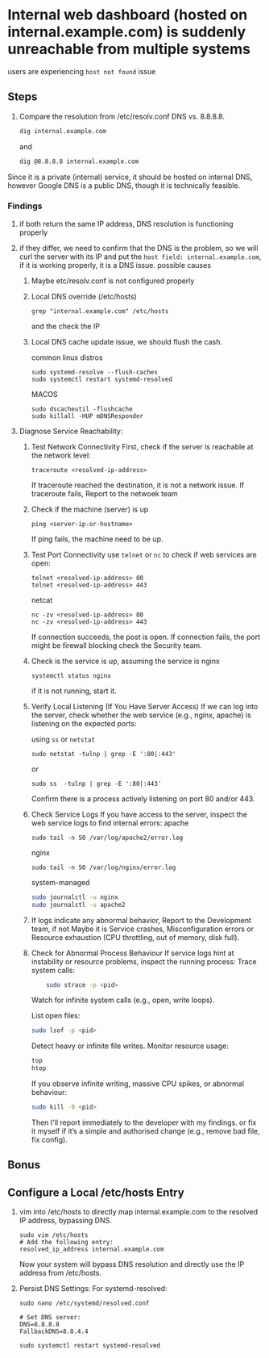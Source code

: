 # Internal web dashboard (hosted on internal.example.com) is suddenly unreachable from multiple systems

users are experiencing `host not found` issue

## Steps

1. Compare the resolution from /etc/resolv.conf DNS vs. 8.8.8.8.

   ```bash
   dig internal.example.com
   ```

   and

   ```bash
   dig @8.8.8.8 internal.example.com
   ```

Since it is a private (internal) service, it should be hosted on internal DNS, however Google DNS is a public DNS, though it is technically feasible.

### Findings

1.  if both return the same IP address, DNS resolution is functioning properly
2.  if they differ, we need to confirm that the DNS is the problem, so we will
        curl the server with its IP and put the `host field: internal.example.com`, if it is working properly, it is a DNS issue.
    possible causes   
       1. Maybe etc/resolv.conf is not configured properly
       2. Local DNS override (/etc/hosts)
          ```
          grep "internal.example.com" /etc/hosts
          ```
          and the check the IP
       3. Local DNS cache update issue, we should flush the cash.
   
          common linux distros
   
          ```
          sudo systemd-resolve --flush-caches
          sudo systemctl restart systemd-resolved
          ```
   
          MACOS
   
          ```
          sudo dscacheutil -flushcache
          sudo killall -HUP mDNSResponder
          ```

3.  Diagnose Service Reachability:

    1.  Test Network Connectivity
        First, check if the server is reachable at the network level:

        ```
        traceroute <resolved-ip-address>
        ```

        If traceroute reached the destination, it is not a network issue.
        If traceroute fails, Report to the netwoek team

    2. Check if the machine (server) is up

        ```
        ping <server-ip-or-hostname> 
        ```
        If ping fails, the machine need to be up.  

    3.  Test Port Connectivity
        use `telnet` or `nc` to check if web services are open:

        ```
        telnet <resolved-ip-address> 80
        telnet <resolved-ip-address> 443
        ```

        netcat

        ```
        nc -zv <resolved-ip-address> 80
        nc -zv <resolved-ip-address> 443
        ```

        If connection succeeds, the post is open.
        If connection fails, the port might be firewall blocking check the Security team.
       
         
    5. Check is the service is up, assuming the service is nginx

       ```
       systemctl status nginx  
       ```  
       if it is not running, start it.  
       
    6.  Verify Local Listening (If You Have Server Access)
        If we can log into the server, check whether the web service (e.g., nginx, apache) is listening on the expected ports:

        using `ss` or `netstat`

        ```
        sudo netstat -tulnp | grep -E ':80|:443'
        ```

        or

        ```
        sudo ss  -tulnp | grep -E ':80|:443'
        ```

        Confirm there is a process actively listening on port 80 and/or 443.


    7.  Check Service Logs
        If you have access to the server, inspect the web service logs to find internal errors:
        apache

        ```
        sudo tail -n 50 /var/log/apache2/error.log
        ```

        nginx

        ```
        sudo tail -n 50 /var/log/nginx/error.log
        ```

        system-managed

        ```bash
        sudo journalctl -u nginx
        sudo journalctl -u apache2
        ```
    5. If logs indicate any abnormal behavior, Report to the Development team, if not 
        Maybe it is Service crashes, Misconfiguration errors or Resource exhaustion (CPU throttling, out of memory, disk full).

    6.  Check for Abnormal Process Behaviour
        If service logs hint at instability or resource problems, inspect the running process:
        Trace system calls:

        ```bash
            sudo strace -p <pid>
        ```

        Watch for infinite system calls (e.g., open, write loops).

        List open files:

        ```bash
        sudo lsof -p <pid>
        ```

        Detect heavy or infinite file writes.
        Monitor resource usage:

        ```bash
        top
        htop
        ```

        If you observe infinite writing, massive CPU spikes, or abnormal behaviour:

        ```bash
        sudo kill -9 <pid>
        ```

        Then I'll report immediately to the developer with my findings.
        or fix it myself if it’s a simple and authorised change (e.g., remove bad file, fix config).

## Bonus

## **Configure a Local /etc/hosts Entry**

1. vim into /etc/hosts to directly map internal.example.com to the resolved IP address, bypassing DNS.

   ```
   sudo vim /etc/hosts
   # Add the following entry:
   resolved_ip_address internal.example.com
   ```

   Now your system will bypass DNS resolution and directly use the IP address from /etc/hosts.

2. Persist DNS Settings: For systemd-resolved:

   ```
   sudo nano /etc/systemd/resolved.conf
   ```

   ```
   # Set DNS server:
   DNS=8.8.8.8
   FallbackDNS=8.8.4.4
   ```

   ```
   sudo systemctl restart systemd-resolved
   ```

